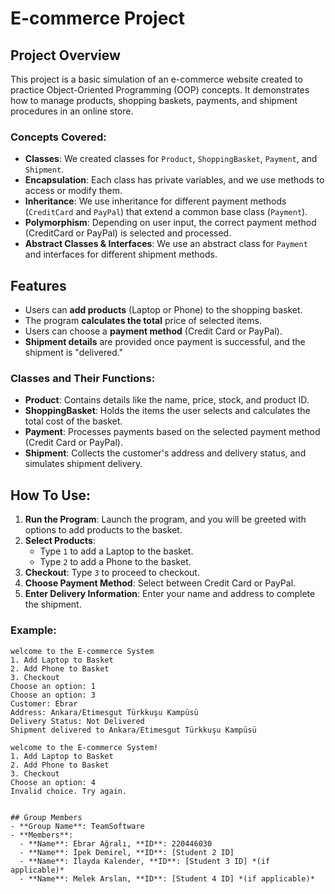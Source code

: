 # E-commerce Project

## Project Overview
This project is a basic simulation of an e-commerce website created to practice Object-Oriented Programming (OOP) concepts. It demonstrates how to manage products, shopping baskets, payments, and shipment procedures in an online store.

### Concepts Covered:
- **Classes**: We created classes for `Product`, `ShoppingBasket`, `Payment`, and `Shipment`.
- **Encapsulation**: Each class has private variables, and we use methods to access or modify them.
- **Inheritance**: We use inheritance for different payment methods (`CreditCard` and `PayPal`) that extend a common base class (`Payment`).
- **Polymorphism**: Depending on user input, the correct payment method (CreditCard or PayPal) is selected and processed.
- **Abstract Classes & Interfaces**: We use an abstract class for `Payment` and interfaces for different shipment methods.

## Features
- Users can **add products** (Laptop or Phone) to the shopping basket.
- The program **calculates the total** price of selected items.
- Users can choose a **payment method** (Credit Card or PayPal).
- **Shipment details** are provided once payment is successful, and the shipment is "delivered."

### Classes and Their Functions:
- **Product**: Contains details like the name, price, stock, and product ID.
- **ShoppingBasket**: Holds the items the user selects and calculates the total cost of the basket.
- **Payment**: Processes payments based on the selected payment method (Credit Card or PayPal).
- **Shipment**: Collects the customer's address and delivery status, and simulates shipment delivery.

## How To Use:
1. **Run the Program**: Launch the program, and you will be greeted with options to add products to the basket.
2. **Select Products**: 
   - Type `1` to add a Laptop to the basket.
   - Type `2` to add a Phone to the basket.
3. **Checkout**: Type `3` to proceed to checkout.
4. **Choose Payment Method**: Select between Credit Card or PayPal.
5. **Enter Delivery Information**: Enter your name and address to complete the shipment.

### Example:
```plaintext
welcome to the E-commerce System
1. Add Laptop to Basket
2. Add Phone to Basket
3. Checkout
Choose an option: 1
Choose an option: 3
Customer: Ebrar
Address: Ankara/Etimesgut Türkkuşu Kampüsü
Delivery Status: Not Delivered
Shipment delivered to Ankara/Etimesgut Türkkuşu Kampüsü

welcome to the E-commerce System!
1. Add Laptop to Basket
2. Add Phone to Basket
3. Checkout
Choose an option: 4
Invalid choice. Try again.


## Group Members
- **Group Name**: TeamSoftware
- **Members**:
  - **Name**: Ebrar Ağralı, **ID**: 220446030
  - **Name**: İpek Demirel, **ID**: [Student 2 ID]
  - **Name**: İlayda Kalender, **ID**: [Student 3 ID] *(if applicable)*
  - **Name**: Melek Arslan, **ID**: [Student 4 ID] *(if applicable)*

